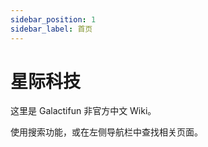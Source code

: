 ```yaml
---
sidebar_position: 1
sidebar_label: 首页
---
```


# 星际科技

这里是 Galactifun 非官方中文 Wiki。

使用搜索功能，或在左侧导航栏中查找相关页面。
